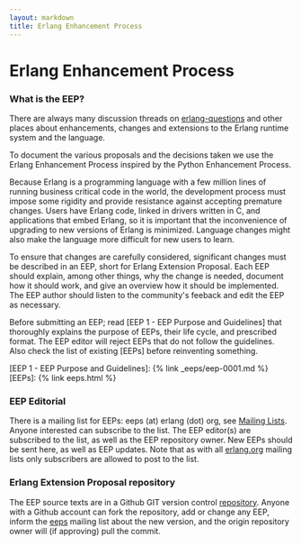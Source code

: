 ```yaml
---
layout: markdown
title: Erlang Enhancement Process
---
```

# Erlang Enhancement Process

### What is the EEP?
There are always many discussion threads on [erlang-questions](mailto:erlang-questions@erlang.org) and other places about enhancements, changes and extensions to the Erlang runtime system and the language.

To document the various proposals and the decisions taken we use the Erlang Enhancement Process inspired by the Python Enhancement Process.

Because Erlang is a programming language with a few million lines of running business critical code in the world, the development process must impose some rigidity and provide resistance against accepting premature changes. Users have Erlang code, linked in drivers written in C, and applications that embed Erlang, so it is important that the inconvenience of upgrading to new versions of Erlang is minimized. Language changes might also make the language more difficult for new users to learn.

To ensure that changes are carefully considered, significant changes must be described in an EEP, short for Erlang Extension Proposal. Each EEP should explain, among other things, why the change is needed, document how it should work, and give an overview how it should be implemented. The EEP author should listen to the community's feeback and edit the EEP as necessary.

Before submitting an EEP; read [EEP 1 - EEP Purpose and Guidelines] that thoroughly explains the purpose of EEPs, their life cycle, and prescribed format. The EEP editor will reject EEPs that do not follow the guidelines. Also check the list of existing [EEPs] before reinventing something.

[EEP 1 - EEP Purpose and Guidelines]: {% link _eeps/eep-0001.md %}
[EEPs]: {% link eeps.html %}

### EEP Editorial
There is a mailing list for EEPs: eeps (at) erlang (dot) org, see [Mailing Lists](../community/mailinglists). Anyone interested can subscribe to the list. The EEP editor(s) are subscribed to the list, as well as the EEP repository owner. New EEPs should be sent here, as well as EEP updates. Note that as with all [erlang.org](http://www.erlang.org/) mailing lists only subscribers are allowed to post to the list.

### Erlang Extension Proposal repository
The EEP source texts are in a Github GIT version control [repository](http://www.github.com/erlang/eep). Anyone with a Github account can fork the repository, add or change any EEP, inform the [eeps](mailto:eeps@erlang.org) mailing list about the new version, and the origin repository owner will (if approving) pull the commit.